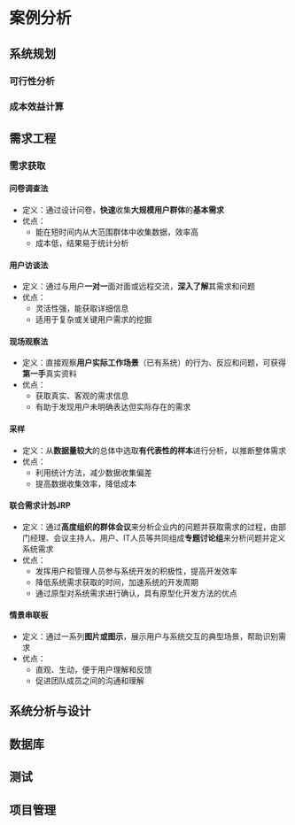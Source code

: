 # 案例分析
## 系统规划
### 可行性分析
### 成本效益计算

## 需求工程
### 需求获取
#### 问卷调查法
- 定义：通过设计问卷，**快速**收集**大规模用户群体**的**基本需求**
- 优点：
  - 能在短时间内从大范围群体中收集数据，效率高
  - 成本低，结果易于统计分析
#### 用户访谈法
- 定义：通过与用户**一对一**面对面或远程交流，**深入了解**其需求和问题
- 优点：
  - 灵活性强，能获取详细信息
  - 适用于复杂或关键用户需求的挖掘
#### 现场观察法
- 定义：直接观察**用户实际工作场景**（已有系统）的行为、反应和问题，可获得**第一手**真实资料
- 优点：
  - 获取真实、客观的需求信息
  - 有助于发现用户未明确表达但实际存在的需求
#### 采样
- 定义：从**数据量较大**的总体中选取**有代表性的样本**进行分析，以推断整体需求
- 优点：
  - 利用统计方法，减少数据收集偏差
  - 提高数据收集效率，降低成本
#### 联合需求计划JRP
- 定义：通过**高度组织的群体会议**来分析企业内的问题并获取需求的过程，由部门经理、会议主持人、用户、IT人员等共同组成**专题讨论组**来分析问题并定义系统需求
- 优点：
  - 发挥用户和管理人员参与系统开发的积极性，提高开发效率
  - 降低系统需求获取的时间，加速系统的开发周期
  - 通过原型对系统需求进行确认，具有原型化开发方法的优点
#### 情景串联板
- 定义：通过一系列**图片或图示**，展示用户与系统交互的典型场景，帮助识别需求
- 优点：
  - 直观、生动，便于用户理解和反馈
  - 促进团队成员之间的沟通和理解
## 系统分析与设计

## 数据库

## 测试

## 项目管理
